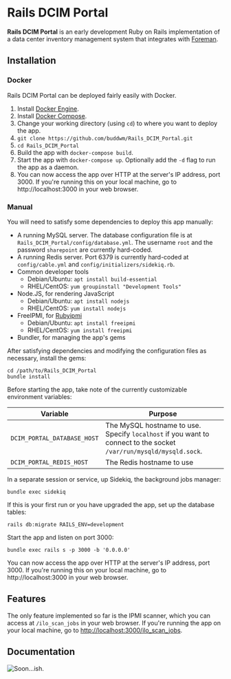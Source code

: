# Rails DCIM Portal

**Rails DCIM Portal** is an early development Ruby on Rails implementation of a data center inventory management system that integrates with [Foreman](https://github.com/theforeman/foreman).

## Installation

### Docker

Rails DCIM Portal can be deployed fairly easily with Docker.

 1. Install [Docker Engine](https://docs.docker.com/engine/installation/).
 2. Install [Docker Compose](https://docs.docker.com/compose/install/).
 3. Change your working directory (using `cd`) to where you want to deploy the app.
 4. `git clone https://github.com/buddwm/Rails_DCIM_Portal.git`
 5. `cd Rails_DCIM_Portal`
 6. Build the app with `docker-compose build`.
 7. Start the app with `docker-compose up`.  Optionally add the `-d` flag to run the app as a daemon.
 8. You can now access the app over HTTP at the server's IP address, port 3000.  If you're running this on your local machine, go to http://localhost:3000 in your web browser.

### Manual

You will need to satisfy some dependencies to deploy this app manually:

 - A running MySQL server.  The database configuration file is at `Rails_DCIM_Portal/config/database.yml`.  The username `root` and the password `sharepoint` are currently hard-coded.
 - A running Redis server.  Port 6379 is currently hard-coded at `config/cable.yml` and `config/initializers/sidekiq.rb`.
 - Common developer tools
   - Debian/Ubuntu: `apt install build-essential`
   - RHEL/CentOS: `yum groupinstall "Development Tools"`
 - Node.JS, for rendering JavaScript
   - Debian/Ubuntu: `apt install nodejs`
   - RHEL/CentOS: `yum install nodejs`
 - FreeIPMI, for [Rubyipmi](https://github.com/logicminds/rubyipmi)
   - Debian/Ubuntu: `apt install freeipmi`
   - RHEL/CentOS: `yum install freeipmi`
 - Bundler, for managing the app's gems

After satisfying dependencies and modifying the configuration files as necessary, install the gems:

    cd /path/to/Rails_DCIM_Portal
    bundle install

Before starting the app, take note of the currently customizable environment variables:

| Variable | Purpose
| --- | ---
| `DCIM_PORTAL_DATABASE_HOST` | The MySQL hostname to use.  Specify `localhost` if you want to connect to the socket `/var/run/mysqld/mysqld.sock`.
| `DCIM_PORTAL_REDIS_HOST` | The Redis hostname to use

In a separate session or service, up Sidekiq, the background jobs manager:

    bundle exec sidekiq

If this is your first run or you have upgraded the app, set up the database tables:

    rails db:migrate RAILS_ENV=development

Start the app and listen on port 3000:

    bundle exec rails s -p 3000 -b '0.0.0.0'

You can now access the app over HTTP at the server's IP address, port 3000.  If you're running this on your local machine, go to http://localhost:3000 in your web browser.

## Features

The only feature implemented so far is the IPMI scanner, which you can access at `/ilo_scan_jobs` in your web browser.  If you're running the app on your local machine, go to [http://localhost:3000/ilo_scan_jobs](http://localhost:3000/ilo_scan_jobs).

## Documentation

![Soon…ish.](https://i.imgur.com/oEbr2Sw.jpg)
